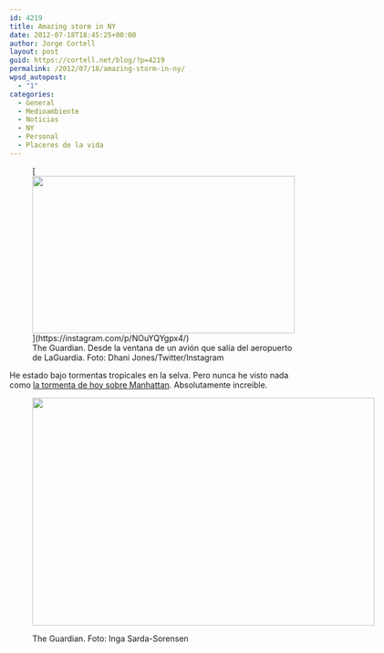 ```yaml
---
id: 4219
title: Amazing storm in NY
date: 2012-07-18T18:45:25+00:00
author: Jorge Cortell
layout: post
guid: https://cortell.net/blog/?p=4219
permalink: /2012/07/18/amazing-storm-in-ny/
wpsd_autopost:
  - "1"
categories:
  - General
  - Medioambiente
  - Noticias
  - NY
  - Personal
  - Placeres de la vida
---
```

<figure style="width: 460px" class="wp-caption aligncenter">[<img title="TORMENTA" src="https://static.guim.co.uk/sys-images/Guardian/Pix/pictures/2012/7/18/1342647729182/Severe-storm-breaks-over--008.jpg" alt="" width="460" height="276" />](https://instagram.com/p/NOuYQYgpx4/)<figcaption class="wp-caption-text">The Guardian. Desde la ventana de un avión que salía del aeropuerto de LaGuardia. Foto: Dhani Jones/Twitter/Instagram</figcaption></figure> 

He estado bajo tormentas tropicales en la selva. Pero nunca he visto nada como <a title="https://www.guardian.co.uk/weather/us-news-blog/2012/jul/18/severe-summer-storm-new-york" href="https://www.guardian.co.uk/weather/us-news-blog/2012/jul/18/severe-summer-storm-new-york" target="_blank">la tormenta de hoy sobre Manhattan</a>. Absolutamente increible.<figure style="width: 600px" class="wp-caption aligncenter">

<img title="CLOUDS" src="https://twitpic.com/show/large/a93p8j" alt="" width="600" height="400" /><figcaption class="wp-caption-text">The Guardian. Foto: Inga Sarda-Sorensen</figcaption></figure>